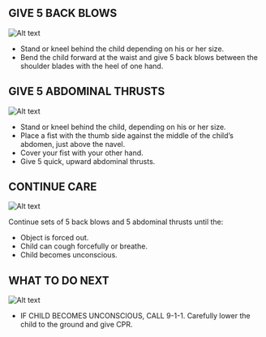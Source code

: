 ## GIVE 5 BACK BLOWS

![Alt text](/Images/ChokingChild/chokingChild13.jpg)

- Stand or kneel behind the child depending on his or her size.
- Bend the child forward at the waist and give 5 back blows between the shoulder blades with the heel of one hand.

## GIVE 5 ABDOMINAL THRUSTS

![Alt text](/Images/ChokingChild/chokingChild14.jpg)

- Stand or kneel behind the child, depending on his or her size.
- Place a fist with the thumb side against
  the middle of the child’s abdomen, just
  above the navel.
- Cover your fist with your other hand.
- Give 5 quick, upward abdominal thrusts.

## CONTINUE CARE

![Alt text](\Images\InfantChoking\infantChoking13.jpg)

Continue sets of 5 back blows and 5
abdominal thrusts until the:

- Object is forced out.
- Child can cough forcefully or breathe.
- Child becomes unconscious.

## WHAT TO DO NEXT

![Alt text](\Images\ChokingChild\chokingChild8.jpg)

- IF CHILD BECOMES UNCONSCIOUS, CALL 9-1-1. Carefully lower the child to the ground and give CPR.
